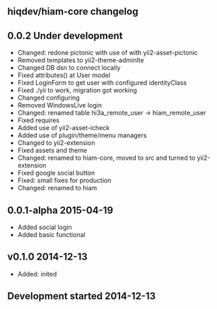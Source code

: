 hiqdev/hiam-core changelog
--------------------------

## 0.0.2 Under development

- Changed: redone pictonic with use of with yii2-asset-pictonic
- Removed templates to yii2-theme-adminlte
- Changed DB dsn to connect locally
- Fixed attributes() at User model
- Fixed LoginForm to get user with configured identityClass
- Fixed ./yii to work, migration got working
- Changed configuring
- Removed WindowsLive login
- Changed: renamed table hi3a_remote_user -> hiam_remote_user
- Fixed requires
- Added use of yii2-asset-icheck
- Added use of plugin/theme/menu managers
- Changed to yii2-extension
- Fixed assets and theme
- Changed: renamed to hiam-core, moved to src and turned to yii2-extension
- Fixed google social button
- Fixed: small fixes for production
- Changed: renamed to hiam

## 0.0.1-alpha 2015-04-19

- Added social login
- Added basic functional

## v0.1.0 2014-12-13

- Added: inited

## Development started 2014-12-13

